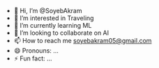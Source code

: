 - 👋 Hi, I’m @SoyebAkram
- 👀 I’m interested in Traveling 
- 🌱 I’m currently learning ML
- 💞️ I’m looking to collaborate on AI
- 📫 How to reach me soyebakram05@gmail.com
- 😄 Pronouns: ...
- ⚡ Fun fact: ...

<!---
SoyebAkram/SoyebAkram is a ✨ special ✨ repository because its `README.md` (this file) appears on your GitHub profile.
You can click the Preview link to take a look at your changes.
--->
